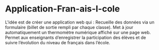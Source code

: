 # Application-Fran-ais-l-cole
L'idée est de créer une application web qui : Recueille des données via un formulaire (billet de sortie rempli par chaque classe). Met à jour automatiquement un thermomètre numérique affiché sur une page web. Permet aux enseignants d’enregistrer la participation des élèves et de suivre l’évolution du niveau de français dans l’école.
